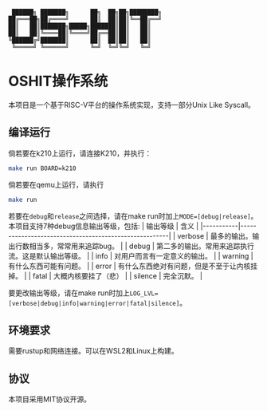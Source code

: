 ```
 ██████╗ ███████╗      ██╗  ██╗██╗████████╗  
██╔═══██╗██╔════╝      ██║  ██║██║╚══██╔══╝  
██║   ██║███████╗█████╗███████║██║   ██║     
██║   ██║╚════██║╚════╝██╔══██║██║   ██║     
╚██████╔╝███████║      ██║  ██║██║   ██║     
 ╚═════╝ ╚══════╝      ╚═╝  ╚═╝╚═╝   ╚═╝   
``` 
# OSHIT操作系统
本项目是一个基于RISC-V平台的操作系统实现，支持一部分Unix Like Syscall。
## 编译运行
倘若要在k210上运行，请连接K210，并执行：
```bash
make run BOARD=k210
```
倘若要在qemu上运行，请执行
```bash
make run
```
若要在`debug`和`release`之间选择，请在make run时加上`MODE=[debug|release]`。  
本项目支持7种debug信息输出等级，包括: 
| 输出等级  | 含义                                                  |
|-----------|-------------------------------------------------------|
| verbose   | 最多的输出。输出行数相当多，常常用来追踪bug。         |
| debug     | 第二多的输出。常用来追踪执行流。这是默认输出等级。    |
| info      | 对用户而言有一定意义的输出。                          |
| warning   | 有什么东西可能有问题。                                |
| error     | 有什么东西绝对有问题，但是不至于让内核挂掉。          |
| fatal     | 大概内核要挂了（悲）                                  |
| silence   | 完全沉默。                                            |  

要更改输出等级，请在make run时加上`LOG_LVL=[verbose|debug|info|warning|error|fatal|silence]`。
## 环境要求
需要rustup和网络连接。可以在WSL2和Linux上构建。
## 协议
本项目采用MIT协议开源。